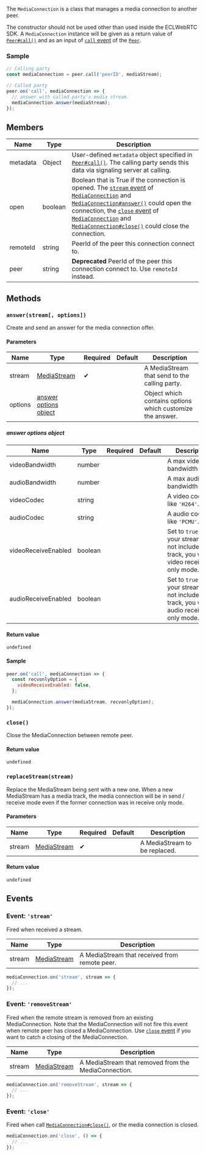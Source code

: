 The `MediaConnection` is a class that manages a media connection to another peer.

The constructor should not be used other than used inside the ECLWebRTC SDK.
A `MediaConnection` instance will be given as a return value of [`Peer#call()`](../peer/#callpeerid-stream-options)
and as an input of [`call` event](../peer/#event-call) of the [`Peer`](../peer/).

### Sample

```js
// Calling party
const mediaConnection = peer.call('peerID', mediaStream);

// Called party
peer.on('call', mediaConnection => {
  // answer with called party's media stream.
  mediaConnection.answer(mediaStream);
});
```

## Members

| Name     | Type    | Description                                                                                                                                                                                                                                                                                                                          |
|----------|---------|--------------------------------------------------------------------------------------------------------------------------------------------------------------------------------------------------------------------------------------------------------------------------------------------------------------------------------------|
| metadata | Object  | User-defined `metadata` object specified in [`Peer#call()`](../peer/#callpeerid-stream-options). The calling party sends this data via signaling server at calling.                                                                                                                                                                  |
| open     | boolean | Boolean that is True if the connection is opened. The [`stream` event](#event-stream) of [`MediaConnection`](./) and [`MediaConnection#answer()`](#answerstream-options) could open the connection, the [`close` event](#event-close) of [`MediaConnection`](./) and [`MediaConnection#close()`](#close) could close the connection. |
| remoteId | string  | PeerId of the peer this connection connect to.                                                                                                                                                                                                                                                                                       |
| peer     | string  | **Deprecated** PeerId of the peer this connection connect to. Use `remoteId` instead.                                                                                                                                                                                                                                                |

## Methods

### `answer(stream[, options])`

Create and send an answer for the media connection offer.

#### Parameters

| Name    | Type                                            | Required | Default | Description                                               |
|---------|-------------------------------------------------|----------|---------|-----------------------------------------------------------|
| stream  | [MediaStream]                                   | ✔        |         | A MediaStream that send to the calling party.             |
| options | [answer options object](#answer-options-object) |          |         | Object which contains options which customize the answer. |

##### answer options object

| Name                | Type    | Required | Default | Description                                                                                                   |
|---------------------|---------|----------|---------|---------------------------------------------------------------------------------------------------------------|
| videoBandwidth      | number  |          |         | A max video bandwidth(kbps).                                                                     |
| audioBandwidth      | number  |          |         | A max audio bandwidth(kbps).                                                                     |
| videoCodec          | string  |          |         | A video codec like `'H264'`.                                                                     |
| audioCodec          | string  |          |         | A audio codec like `'PCMU'`.                                                                     |
| videoReceiveEnabled | boolean |          |         | Set to `true` and your stream does not include video track, you will be video receive only mode. |
| audioReceiveEnabled | boolean |          |         | Set to `true` and your stream does not include audio track, you will be audio receive only mode. |

#### Return value

`undefined`

#### Sample

```js
peer.on('call', mediaConnection => {
  const recvonlyOption = {
    videoReceiveEnabled: false,
  };

  mediaConnection.answer(mediaStream, recvonlyOption);
});
```

### `close()`

Close the MediaConnection between remote peer.

#### Return value

`undefined`

### `replaceStream(stream)`

Replace the MediaStream being sent with a new one.
When a new MediaStream has a media track, the media connection will be in send /
receive mode even if the former connection was in receive only mode.

#### Parameters

| Name   | Type          | Required | Default | Description                   |
|--------|---------------|----------|---------|-------------------------------|
| stream | [MediaStream] | ✔        |         | A MediaStream to be replaced. |

#### Return value

`undefined`

## Events

### Event: `'stream'`

Fired when received a stream.

| Name   | Type          | Description                                   |
|--------|---------------|-----------------------------------------------|
| stream | [MediaStream] | A MediaStream that received from remote peer. |

```js
mediaConnection.on('stream', stream => {
  // ...
});
```

### Event: `'removeStream'`

Fired when the remote stream is removed from an existing MediaConnection.
Note that the MediaConnection will not fire this event when remote peer has closed a MediaConnection.
Use [`close` event](#event-close) if you want to catch a closing of the MediaConnection.

| Name   | Type          | Description                                          |
|--------|---------------|------------------------------------------------------|
| stream | [MediaStream] | A MediaStream that removed from the MediaConnection. |

```js
mediaConnection.on('removeStream', stream => {
  // ...
});
```

### Event: `'close'`

Fired when call [`MediaConnection#close()`](#close), or the media connection is closed.

```js
mediaConnection.on('close', () => {
  // ...
});
```

[MediaStream]: https://w3c.github.io/mediacapture-main/#mediastream
